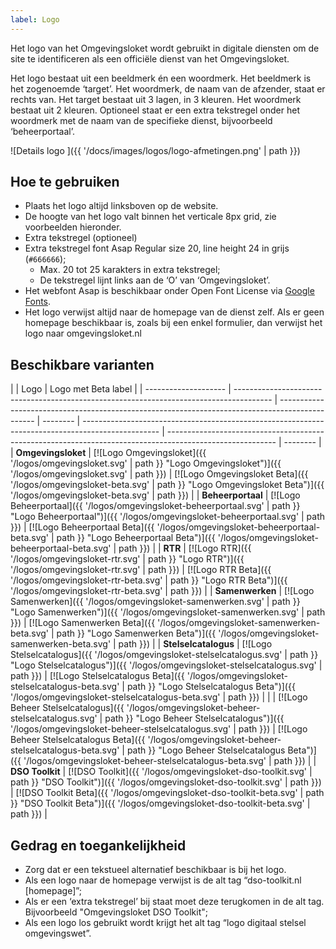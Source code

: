 ```yaml
---
label: Logo
---
```


Het logo van het Omgevingsloket wordt gebruikt in digitale diensten om de site te identificeren als een officiële dienst van het Omgevingsloket.

Het logo bestaat uit een beeldmerk én een woordmerk. Het beeldmerk is het zogenoemde ‘target’. Het woordmerk, de naam van de afzender, staat er rechts van. Het target bestaat uit 3 lagen, in 3 kleuren. Het woordmerk bestaat uit 2 kleuren. Optioneel staat er een extra tekstregel onder het woordmerk met de naam van de specifieke dienst, bijvoorbeeld ‘beheerportaal’.

![Details logo ]({{ '/docs/images/logos/logo-afmetingen.png' | path }})

## Hoe te gebruiken

- Plaats het logo altijd linksboven op de website.
- De hoogte van het logo valt binnen het verticale 8px grid, zie voorbeelden hieronder.
- Extra tekstregel (optioneel)
- Extra tekstregel font Asap Regular size 20, line height 24 in grijs (`#666666`);
  - Max. 20 tot 25 karakters in extra tekstregel;
  - De tekstregel lijnt links aan de ‘O’ van ‘Omgevingsloket’.
- Het webfont Asap is beschikbaar onder Open Font License via [Google Fonts](https://fonts.google.com/specimen/Asap).
- Het logo verwijst altijd naar de homepage van de dienst zelf. AIs er geen homepage beschikbaar is, zoals bij een enkel formulier, dan verwijst het logo naar omgevingsloket.nl

## Beschikbare varianten

<!-- Download [alle logo varianten (SVG)](/logos/logo-svg.zip) of klik op hun afbeeldingen hieronder: -->

|                      | Logo                                                                                    | Logo met Beta label                                                                             |
| -------------------- | --------------------------------------------------------------------------------------- | ----------------------------------------------------------------------------------------------- | -------- | ------------------------------------------------------------------------------------------------- | --------------------------------------------------------------------------------------------------------- | -------- |
| **Omgevingsloket**   | [![Logo Omgevingsloket]({{ '/logos/omgevingsloket.svg'                                  | path }} "Logo Omgevingsloket")]({{ '/logos/omgevingsloket.svg'                                  | path }}) | [![Logo Omgevingsloket Beta]({{ '/logos/omgevingsloket-beta.svg'                                  | path }} "Logo Omgevingsloket Beta")]({{ '/logos/omgevingsloket-beta.svg'                                  | path }}) |
| **Beheerportaal**    | [![Logo Beheerportaal]({{ '/logos/omgevingsloket-beheerportaal.svg'                     | path }} "Logo Beheerportaal")]({{ '/logos/omgevingsloket-beheerportaal.svg'                     | path }}) | [![Logo Beheerportaal Beta]({{ '/logos/omgevingsloket-beheerportaal-beta.svg'                     | path }} "Logo Beheerportaal Beta")]({{ '/logos/omgevingsloket-beheerportaal-beta.svg'                     | path }}) |
| **RTR**              | [![Logo RTR]({{ '/logos/omgevingsloket-rtr.svg'                                         | path }} "Logo RTR")]({{ '/logos/omgevingsloket-rtr.svg'                                         | path }}) | [![Logo RTR Beta]({{ '/logos/omgevingsloket-rtr-beta.svg'                                         | path }} "Logo RTR Beta")]({{ '/logos/omgevingsloket-rtr-beta.svg'                                         | path }}) |
| **Samenwerken**      | [![Logo Samenwerken]({{ '/logos/omgevingsloket-samenwerken.svg'                         | path }} "Logo Samenwerken")]({{ '/logos/omgevingsloket-samenwerken.svg'                         | path }}) | [![Logo Samenwerken Beta]({{ '/logos/omgevingsloket-samenwerken-beta.svg'                         | path }} "Logo Samenwerken Beta")]({{ '/logos/omgevingsloket-samenwerken-beta.svg'                         | path }}) |
| **Stelselcatalogus** | [![Logo Stelselcatalogus]({{ '/logos/omgevingsloket-stelselcatalogus.svg'               | path }} "Logo Stelselcatalogus")]({{ '/logos/omgevingsloket-stelselcatalogus.svg'               | path }}) | [![Logo Stelselcatalogus Beta]({{ '/logos/omgevingsloket-stelselcatalogus-beta.svg'               | path }} "Logo Stelselcatalogus Beta")]({{ '/logos/omgevingsloket-stelselcatalogus-beta.svg'               | path }}) |
|                      | [![Logo Beheer Stelselcatalogus]({{ '/logos/omgevingsloket-beheer-stelselcatalogus.svg' | path }} "Logo Beheer Stelselcatalogus")]({{ '/logos/omgevingsloket-beheer-stelselcatalogus.svg' | path }}) | [![Logo Beheer Stelselcatalogus Beta]({{ '/logos/omgevingsloket-beheer-stelselcatalogus-beta.svg' | path }} "Logo Beheer Stelselcatalogus Beta")]({{ '/logos/omgevingsloket-beheer-stelselcatalogus-beta.svg' | path }}) |
| **DSO Toolkit**      | [![DSO Toolkit]({{ '/logos/omgevingsloket-dso-toolkit.svg'                              | path }} "DSO Toolkit")]({{ '/logos/omgevingsloket-dso-toolkit.svg'                              | path }}) | [![DSO Toolkit Beta]({{ '/logos/omgevingsloket-dso-toolkit-beta.svg'                              | path }} "DSO Toolkit Beta")]({{ '/logos/omgevingsloket-dso-toolkit-beta.svg'                              | path }}) |

## Gedrag en toegankelijkheid

- Zorg dat er een tekstueel alternatief beschikbaar is bij het logo.
- Als een logo naar de homepage verwijst is de alt tag “dso-toolkit.nl [homepage]”;
- Als er een ‘extra tekstregel’ bij staat moet deze terugkomen in de alt tag. Bijvoorbeeld "Omgevingsloket DSO Toolkit";
- Als een logo los gebruikt wordt krijgt het alt tag “logo digitaal stelsel omgevingswet”.
